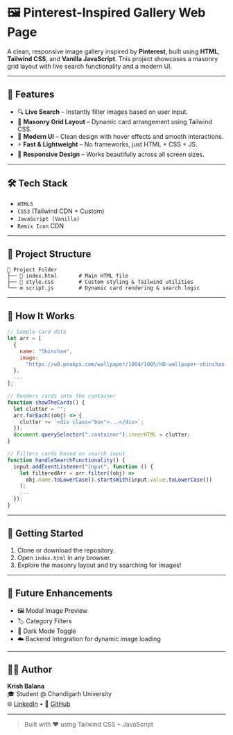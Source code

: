 # 🖼️ Pinterest-Inspired Gallery Web Page

A clean, responsive image gallery inspired by **Pinterest**, built using **HTML**, **Tailwind CSS**, and **Vanilla JavaScript**. This project showcases a masonry grid layout with live search functionality and a modern UI.

---

## 🚀 Features

- 🔍 **Live Search** – Instantly filter images based on user input.
- 🧱 **Masonry Grid Layout** – Dynamic card arrangement using Tailwind CSS.
- 🎨 **Modern UI** – Clean design with hover effects and smooth interactions.
- ⚡ **Fast & Lightweight** – No frameworks, just HTML + CSS + JS.
- 📱 **Responsive Design** – Works beautifully across all screen sizes.

---

## 🛠️ Tech Stack

- `HTML5`
- `CSS3` (Tailwind CDN + Custom)
- `JavaScript (Vanilla)`
- `Remix Icon` CDN

---

## 📂 Project Structure

```plaintext
📁 Project Folder
├── 📄 index.html       # Main HTML file
├── 🎨 style.css        # Custom styling & Tailwind utilities
└── ⚙️ script.js        # Dynamic card rendering & search logic
```

---

## 📸 How It Works

```js
// Sample card data
let arr = [
  {
    name: "Shinchan",
    image:
      "https://w0.peakpx.com/wallpaper/1004/1005/HD-wallpaper-shinchan.jpg",
  },
  ...
];

// Renders cards into the container
function showTheCards() {
  let clutter = "";
  arr.forEach((obj) => {
    clutter += `<div class="box">...</div>`;
  });
  document.querySelector(".container").innerHTML = clutter;
}

// Filters cards based on search input
function handleSearchFunctionality() {
  input.addEventListener("input", function () {
    let filteredArr = arr.filter((obj) =>
      obj.name.toLowerCase().startsWith(input.value.toLowerCase())
    );
    ...
  });
}
```

---

## 🧪 Getting Started

1. Clone or download the repository.
2. Open `index.html` in any browser.
3. Explore the masonry layout and try searching for images!

---

## 🔮 Future Enhancements

- 🖼️ Modal Image Preview
- 🏷️ Category Filters
- 🌙 Dark Mode Toggle
- ☁️ Backend Integration for dynamic image loading

---

## 🙋‍♂️ Author

**Krish Balana**  
🎓 Student @ Chandigarh University  
🌐 [LinkedIn](https://www.linkedin.com/in/krishbalana) • 🐙 [GitHub](https://github.com/krishbalana)

---

> Built with ❤️ using Tailwind CSS + JavaScript

